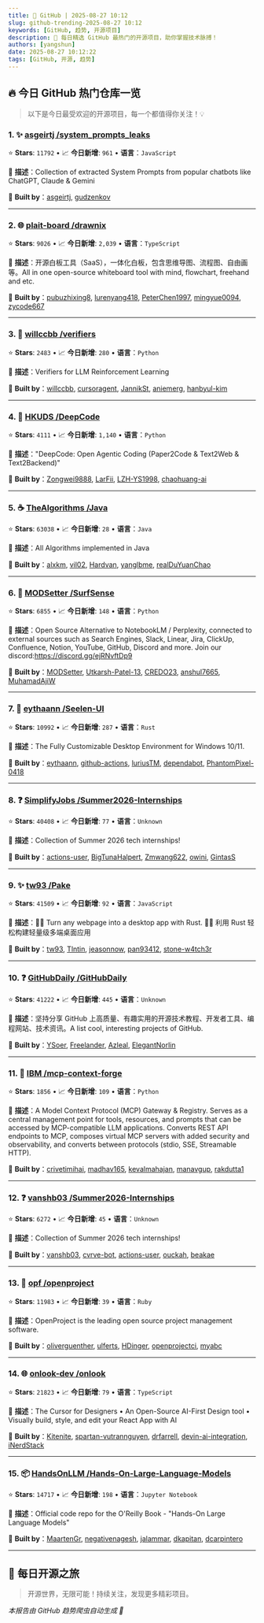 ```yaml
---
title: 🚀 GitHub | 2025-08-27 10:12
slug: github-trending-2025-08-27 10:12
keywords: [GitHub, 趋势, 开源项目]
description: 🌟 每日精选 GitHub 最热门的开源项目，助你掌握技术脉搏！
authors: [yangshun]
date: 2025-08-27 10:12:22
tags: [GitHub, 开源, 趋势]
---
```


## 🔥 今日 GitHub 热门仓库一览

> 以下是今日最受欢迎的开源项目，每一个都值得你关注！💡

### 1. ✨ [asgeirtj /system_prompts_leaks](https://github.com/asgeirtj/system_prompts_leaks)

⭐ **Stars**: `11792`   •   📈 **今日新增**: `961`   •   **语言**：`JavaScript`

📝 **描述**：Collection of extracted System Prompts from popular chatbots like ChatGPT, Claude & Gemini

🤝 **Built by**：[asgeirtj](https://github.com/asgeirtj), [gudzenkov](https://github.com/gudzenkov)

---

### 2. 🌐 [plait-board /drawnix](https://github.com/plait-board/drawnix)

⭐ **Stars**: `9026`   •   📈 **今日新增**: `2,039`   •   **语言**：`TypeScript`

📝 **描述**：开源白板工具（SaaS），一体化白板，包含思维导图、流程图、自由画等。All in one open-source whiteboard tool with mind, flowchart, freehand and etc.

🤝 **Built by**：[pubuzhixing8](https://github.com/pubuzhixing8), [lurenyang418](https://github.com/lurenyang418), [PeterChen1997](https://github.com/PeterChen1997), [mingyue0094](https://github.com/mingyue0094), [zycode667](https://github.com/zycode667)

---

### 3. 🐍 [willccbb /verifiers](https://github.com/willccbb/verifiers)

⭐ **Stars**: `2483`   •   📈 **今日新增**: `280`   •   **语言**：`Python`

📝 **描述**：Verifiers for LLM Reinforcement Learning

🤝 **Built by**：[willccbb](https://github.com/willccbb), [cursoragent](https://github.com/cursoragent), [JannikSt](https://github.com/JannikSt), [aniemerg](https://github.com/aniemerg), [hanbyul-kim](https://github.com/hanbyul-kim)

---

### 4. 🐍 [HKUDS /DeepCode](https://github.com/HKUDS/DeepCode)

⭐ **Stars**: `4111`   •   📈 **今日新增**: `1,140`   •   **语言**：`Python`

📝 **描述**："DeepCode: Open Agentic Coding (Paper2Code & Text2Web & Text2Backend)"

🤝 **Built by**：[Zongwei9888](https://github.com/Zongwei9888), [LarFii](https://github.com/LarFii), [LZH-YS1998](https://github.com/LZH-YS1998), [chaohuang-ai](https://github.com/chaohuang-ai)

---

### 5. ☕ [TheAlgorithms /Java](https://github.com/TheAlgorithms/Java)

⭐ **Stars**: `63038`   •   📈 **今日新增**: `28`   •   **语言**：`Java`

📝 **描述**：All Algorithms implemented in Java

🤝 **Built by**：[alxkm](https://github.com/alxkm), [vil02](https://github.com/vil02), [Hardvan](https://github.com/Hardvan), [yanglbme](https://github.com/yanglbme), [realDuYuanChao](https://github.com/realDuYuanChao)

---

### 6. 🐍 [MODSetter /SurfSense](https://github.com/MODSetter/SurfSense)

⭐ **Stars**: `6855`   •   📈 **今日新增**: `148`   •   **语言**：`Python`

📝 **描述**：Open Source Alternative to NotebookLM / Perplexity, connected to external sources such as Search Engines, Slack, Linear, Jira, ClickUp, Confluence, Notion, YouTube, GitHub, Discord and more. Join our discord:https://discord.gg/ejRNvftDp9

🤝 **Built by**：[MODSetter](https://github.com/MODSetter), [Utkarsh-Patel-13](https://github.com/Utkarsh-Patel-13), [CREDO23](https://github.com/CREDO23), [anshul7665](https://github.com/anshul7665), [MuhamadAjiW](https://github.com/MuhamadAjiW)

---

### 7. 🦀 [eythaann /Seelen-UI](https://github.com/eythaann/Seelen-UI)

⭐ **Stars**: `10992`   •   📈 **今日新增**: `287`   •   **语言**：`Rust`

📝 **描述**：The Fully Customizable Desktop Environment for Windows 10/11.

🤝 **Built by**：[eythaann](https://github.com/eythaann), [github-actions](https://github.com/github-actions), [luriusTM](https://github.com/luriusTM), [dependabot](https://github.com/dependabot), [PhantomPixel-0418](https://github.com/PhantomPixel-0418)

---

### 8. ❓ [SimplifyJobs /Summer2026-Internships](https://github.com/SimplifyJobs/Summer2026-Internships)

⭐ **Stars**: `40408`   •   📈 **今日新增**: `77`   •   **语言**：`Unknown`

📝 **描述**：Collection of Summer 2026 tech internships!

🤝 **Built by**：[actions-user](https://github.com/actions-user), [BigTunaHalpert](https://github.com/BigTunaHalpert), [Zmwang622](https://github.com/Zmwang622), [owini](https://github.com/owini), [GintasS](https://github.com/GintasS)

---

### 9. ✨ [tw93 /Pake](https://github.com/tw93/Pake)

⭐ **Stars**: `41509`   •   📈 **今日新增**: `92`   •   **语言**：`JavaScript`

📝 **描述**：🤱🏻 Turn any webpage into a desktop app with Rust. 🤱🏻 利用 Rust 轻松构建轻量级多端桌面应用

🤝 **Built by**：[tw93](https://github.com/tw93), [Tlntin](https://github.com/Tlntin), [jeasonnow](https://github.com/jeasonnow), [pan93412](https://github.com/pan93412), [stone-w4tch3r](https://github.com/stone-w4tch3r)

---

### 10. ❓ [GitHubDaily /GitHubDaily](https://github.com/GitHubDaily/GitHubDaily)

⭐ **Stars**: `41222`   •   📈 **今日新增**: `445`   •   **语言**：`Unknown`

📝 **描述**：坚持分享 GitHub 上高质量、有趣实用的开源技术教程、开发者工具、编程网站、技术资讯。A list cool, interesting projects of GitHub.

🤝 **Built by**：[YSoer](https://github.com/YSoer), [Freelander](https://github.com/Freelander), [Azleal](https://github.com/Azleal), [ElegantNorlin](https://github.com/ElegantNorlin)

---

### 11. 🐍 [IBM /mcp-context-forge](https://github.com/IBM/mcp-context-forge)

⭐ **Stars**: `1856`   •   📈 **今日新增**: `109`   •   **语言**：`Python`

📝 **描述**：A Model Context Protocol (MCP) Gateway & Registry. Serves as a central management point for tools, resources, and prompts that can be accessed by MCP-compatible LLM applications. Converts REST API endpoints to MCP, composes virtual MCP servers with added security and observability, and converts between protocols (stdio, SSE, Streamable HTTP).

🤝 **Built by**：[crivetimihai](https://github.com/crivetimihai), [madhav165](https://github.com/madhav165), [kevalmahajan](https://github.com/kevalmahajan), [manavgup](https://github.com/manavgup), [rakdutta1](https://github.com/rakdutta1)

---

### 12. ❓ [vanshb03 /Summer2026-Internships](https://github.com/vanshb03/Summer2026-Internships)

⭐ **Stars**: `6272`   •   📈 **今日新增**: `45`   •   **语言**：`Unknown`

📝 **描述**：Collection of Summer 2026 tech internships!

🤝 **Built by**：[vanshb03](https://github.com/vanshb03), [cvrve-bot](https://github.com/cvrve-bot), [actions-user](https://github.com/actions-user), [ouckah](https://github.com/ouckah), [beakae](https://github.com/beakae)

---

### 13. 💎 [opf /openproject](https://github.com/opf/openproject)

⭐ **Stars**: `11983`   •   📈 **今日新增**: `39`   •   **语言**：`Ruby`

📝 **描述**：OpenProject is the leading open source project management software.

🤝 **Built by**：[oliverguenther](https://github.com/oliverguenther), [ulferts](https://github.com/ulferts), [HDinger](https://github.com/HDinger), [openprojectci](https://github.com/openprojectci), [myabc](https://github.com/myabc)

---

### 14. 🌐 [onlook-dev /onlook](https://github.com/onlook-dev/onlook)

⭐ **Stars**: `21823`   •   📈 **今日新增**: `79`   •   **语言**：`TypeScript`

📝 **描述**：The Cursor for Designers • An Open-Source AI-First Design tool • Visually build, style, and edit your React App with AI

🤝 **Built by**：[Kitenite](https://github.com/Kitenite), [spartan-vutrannguyen](https://github.com/spartan-vutrannguyen), [drfarrell](https://github.com/drfarrell), [devin-ai-integration](https://github.com/devin-ai-integration), [iNerdStack](https://github.com/iNerdStack)

---

### 15. 📦 [HandsOnLLM /Hands-On-Large-Language-Models](https://github.com/HandsOnLLM/Hands-On-Large-Language-Models)

⭐ **Stars**: `14717`   •   📈 **今日新增**: `198`   •   **语言**：`Jupyter Notebook`

📝 **描述**：Official code repo for the O'Reilly Book - "Hands-On Large Language Models"

🤝 **Built by**：[MaartenGr](https://github.com/MaartenGr), [negativenagesh](https://github.com/negativenagesh), [jalammar](https://github.com/jalammar), [dkapitan](https://github.com/dkapitan), [dcarpintero](https://github.com/dcarpintero)

---

## 🌈 每日开源之旅

> 开源世界，无限可能！持续关注，发现更多精彩项目。

*本报告由 GitHub 趋势爬虫自动生成 🤖*
